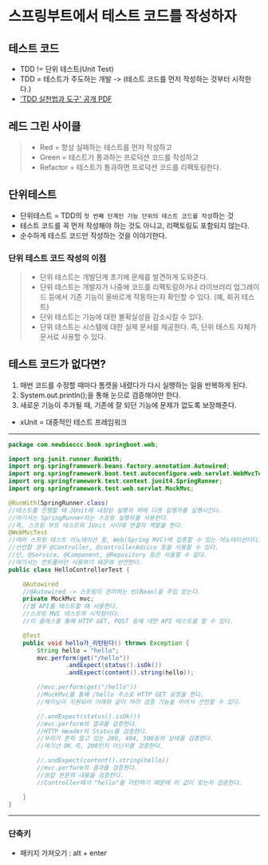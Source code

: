 # 스프링부트에서 테스트 코드를 작성하자

## 테스트 코드

- TDD != 단위 테스트(Unit Test)
- TDD = 테스트가 주도하는 개발 -> (테스트 코드를 먼저 작성하는 것부터 시작한다.)
- ['TDD 실천법과 도구' 공개 PDF](https://repo.yona.io/doortts/blog/issue/1)

## 레드 그린 사이클

>- Red = 항상 실패하는 테스트를 먼저 작성하고
>- Green = 테스트가 통과하는 프로덕션 코드를 작성하고
>- Refactor = 테스트가 통과하면 프로덕션 코드를 리팩토링한다.

## 단위테스트

- 단위테스트 = TDD의 `첫 번째 단계인 기능 단위의 테스트 코드를 작성`하는 것
- 테스트 코드를 꼭 먼저 작성해야 하는 것도 아니고, 리팩토링도 포함되지 않는다.
- 순수하게 테스트 코드만 작성하는 것을 이야기한다.

### 단위 테스트 코드 작성의 이점

>- 단위 테스트는 개발단계 초기에 문제를 발견하게 도와준다.
>- 단위 테스트는 개발자가 나중에 코드를 리팩토링하거나 라이브러리 업그레이드 등에서
기존 기능이 올바르게 작동하는지 확인할 수 있다. (예, 회귀 테스트)
>- 단위 테스트는 기능에 대한 불확실성을 감소시킬 수 있다.
>- 단위 테스트는 시스템에 대한 실제 문서를 제공한다. 즉, 단위 테스트 자체가 문서로 사용할 수 있다.

## 테스트 코드가 없다면?

1. 매번 코드를 수정할 때마다 톰캣을 내렸다가 다시 실행하는 일을 반복하게 된다.
2. System.out.println();을 통해 눈으로 검증해야만 한다.
3. 새로운 기능이 추가될 때, 기존에 잘 되던 기능에 문제가 없도록 보장해준다.

- xUnit = 대중적인 테스트 프레임워크

---

```java
package com.newbieccc.book.springboot.web;

import org.junit.runner.RunWith;
import org.springframework.beans.factory.annotation.Autowired;
import org.springframework.boot.test.autoconfigure.web.servlet.WebMvcTest;
import org.springframework.test.context.junit4.SpringRunner;
import org.springframework.test.web.servlet.MockMvc;

@RunWith(SpringRunner.class)
//테스트를 진행할 때 JUnit에 내장된 실행자 외에 다른 실행자를 실행시킨다.
//여기서는 SpringRunner라는 스프링 실행자를 사용한다.
//즉, 스프링 부트 테스트와 JUnit 사이에 연결자 역할을 한다.
@WebMvcTest
//여러 스프링 테스트 어노테이션 중, Web(Spring MVC)에 집중할 수 있는 어노테이션이다.
//선언할 경우 @Controller, @controllerAdvice 등을 사용할 수 있다.
//단, @Service, @Component, @Repository 등은 사용할 수 없다.
//여기서는 컨트롤러만 사용하기 때문에 선언한다.
public class HelloControllerTest {

    @Autowired
    //@Autowired -> 스프링이 관리하는 빈(Bean)을 주입 받는다.
    private MockMvc mvc;
    //웹 API를 테스트할 때 사용한다.
    //스프링 MVC 테스트의 시작점이다.
    //이 클래스를 통해 HTTP GET, POST 등에 대한 API 테스트를 할 수 있다.

    @Test
    public void hello가_리턴된다() throws Exception {
        String hello = "hello";
        mvc.perform(get("/hello"))
                .andExpect(status().isOk())
                .andExpect(content().string(hello));

        //mvc.perform(get("/hello"))
        //MockMvc를 통해 /hello 주소로 HTTP GET 요청을 한다.
        //체이닝이 지원되어 아래와 같이 여러 검증 기능을 이어서 선언할 수 있다.

        //.andExpect(status().isOk())
        //mvc.perform의 결과를 검증한다.
        //HTTP Header의 Status를 검증한다.
        //우리가 흔히 알고 있는 200, 404, 500등의 상태를 검증한다.
        //여기선 OK 즉, 200인지 아닌지를 검증한다.

        //.andExpect(content().string(hello))
        //mvc.perform의 결과를 검증한다.
        //응답 본문의 내용을 검증한다.
        //Controller에서 "hello"를 리턴하기 때문에 이 값이 맞는지 검증한다.

    }
}
```

---

### 단축키

- 패키지 가져오기 : alt + enter
